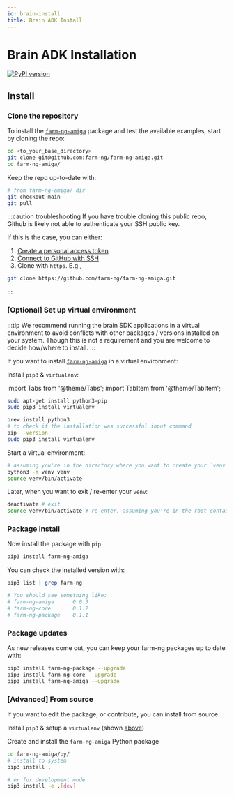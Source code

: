 ```yaml
---
id: brain-install
title: Brain ADK Install
---
```


# Brain ADK Installation

[![PyPI version](https://badge.fury.io/py/farm-ng-amiga.svg)](https://pypi.org/project/farm-ng-amiga)

## Install


### Clone the repository

To install the [`farm-ng-amiga`](https://github.com/farm-ng/farm-ng-amiga) package and test the available examples, start by cloning the repo:

```bash
cd <to_your_base_directory>
git clone git@github.com:farm-ng/farm-ng-amiga.git
cd farm-ng-amiga/
```

Keep the repo up-to-date with:

```bash
# from farm-ng-amiga/ dir
git checkout main
git pull
```

:::caution troubleshooting
If you have trouble cloning this public repo, Github is likely not able to authenticate your SSH public key.

If this is the case, you can either:
1. [Create a personal access token](https://docs.github.com/en/authentication/keeping-your-account-and-data-secure/creating-a-personal-access-token)
2. [Connect to GitHub with SSH](https://docs.github.com/en/authentication/connecting-to-github-with-ssh)
3. Clone with `https`. E.g.,
```bash
git clone https://github.com/farm-ng/farm-ng-amiga.git
```
:::

### [Optional] Set up virtual environment

:::tip
We recommend running the brain SDK applications in a virtual environment to avoid conflicts with other packages / versions installed on your system.
Though this is not a requirement and you are welcome to decide how/where to install.
:::

If you want to install [`farm-ng-amiga`](https://pypi.org/project/farm-ng-amiga) in a virtual environment:

Install `pip3` & `virtualenv`:


import Tabs from '@theme/Tabs';
import TabItem from '@theme/TabItem';

<Tabs>
<TabItem value="linux" label="Linux" default>

```bash
sudo apt-get install python3-pip
sudo pip3 install virtualenv
```

</TabItem>
<TabItem value="macos" label="MacOs">

```bash
brew install python3
# to check if the installation was successful input command
pip --version
sudo pip3 install virtualenv
```
</TabItem>
</Tabs>


Start a virtual environment:

```bash
# assuming you're in the directory where you want to create your `venv`
python3 -m venv venv
source venv/bin/activate
```

Later, when you want to exit / re-enter your `venv`:
```bash
deactivate # exit
source venv/bin/activate # re-enter, assuming you're in the root containing `venv/`
```

### Package install
Now install the package with `pip`

```bash
pip3 install farm-ng-amiga
```

You can check the installed version with:

```bash
pip3 list | grep farm-ng

# You should see something like:
# farm-ng-amiga      0.0.3
# farm-ng-core       0.1.2
# farm-ng-package    0.1.1
```

### Package updates

As new releases come out, you can keep your farm-ng packages up to date with:

```bash
pip3 install farm-ng-package --upgrade
pip3 install farm-ng-core --upgrade
pip3 install farm-ng-amiga --upgrade
```


### [Advanced] From source

If you want to edit the package, or contribute, you can install from source.

Install `pip3` & setup a `virtualenv` (shown [above](#optional-set-up-virtual-environment))

Create and install the ``farm-ng-amiga`` Python package

```bash
cd farm-ng-amiga/py/
# install to system
pip3 install .
```

```bash
# or for development mode
pip3 install -e .[dev]
```
